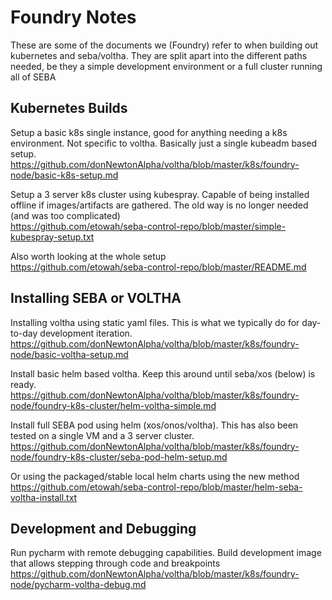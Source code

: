 # Foundry Notes

These are some of the documents we (Foundry) refer to when building out kubernetes and seba/voltha.  They are split apart into the different paths needed, be they a simple development environment or a full cluster running all of SEBA


## Kubernetes Builds

Setup a basic k8s single instance, good for anything needing a k8s environment.  Not specific to voltha. Basically just a single kubeadm based setup.  
https://github.com/donNewtonAlpha/voltha/blob/master/k8s/foundry-node/basic-k8s-setup.md

Setup a 3 server k8s cluster using kubespray.  Capable of being installed offline if images/artifacts are gathered.  The old way is no longer needed (and was too complicated)  
https://github.com/etowah/seba-control-repo/blob/master/simple-kubespray-setup.txt

Also worth looking at the whole setup  
https://github.com/etowah/seba-control-repo/blob/master/README.md



## Installing SEBA or VOLTHA

Installing voltha using static yaml files.   This is what we typically do for day-to-day development iteration.   
https://github.com/donNewtonAlpha/voltha/blob/master/k8s/foundry-node/basic-voltha-setup.md

Install basic helm based voltha.  Keep this around until seba/xos (below) is ready.  
https://github.com/donNewtonAlpha/voltha/blob/master/k8s/foundry-node/foundry-k8s-cluster/helm-voltha-simple.md

Install full SEBA pod using helm (xos/onos/voltha).  This has also been tested on a single VM and a 3 server cluster.  
https://github.com/donNewtonAlpha/voltha/blob/master/k8s/foundry-node/foundry-k8s-cluster/seba-pod-helm-setup.md  

Or using the packaged/stable local helm charts using the new method  
https://github.com/etowah/seba-control-repo/blob/master/helm-seba-voltha-install.txt


## Development and Debugging

Run pycharm with remote debugging capabilities.   Build development image that allows stepping through code and breakpoints  
https://github.com/donNewtonAlpha/voltha/blob/master/k8s/foundry-node/pycharm-voltha-debug.md

